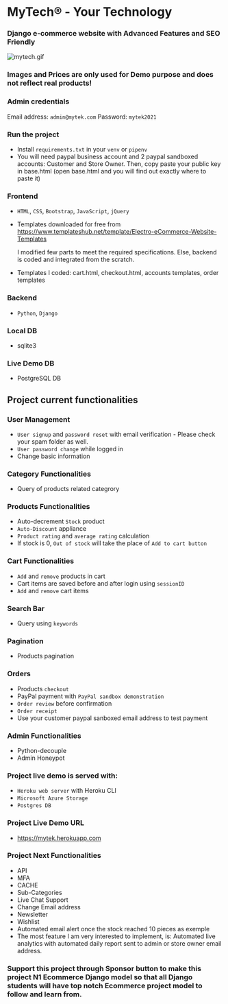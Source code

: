 # MyTech® - Your Technology

### Django e-commerce website with Advanced Features and SEO Friendly

![mytech.gif](https://github.com/IT-Support-L2/mytek/blob/main/mytech.gif)

### Images and Prices are only used for Demo purpose and does not reflect real products! 

### Admin credentials

Email address: `admin@mytek.com` 
Password: `mytek2021`

### Run the project

- Install `requirements.txt` in your `venv` or `pipenv`
- You will need paypal business account and 2 paypal sandboxed accounts: Customer and Store Owner. Then, copy paste your public key in base.html (open base.html and you will find out exactly where to paste it)

### Frontend

- `HTML`, `CSS`, `Bootstrap`, `JavaScript`, `jQuery`

- Templates downloaded for free from https://www.templateshub.net/template/Electro-eCommerce-Website-Templates 

  I modified few parts to meet the required specifications. Else, backend is coded and integrated from the scratch.
  
- Templates I coded: cart.html, checkout.html, accounts templates, order templates

### Backend 

- `Python`, `Django`

### Local DB
- sqlite3

### Live Demo DB
- PostgreSQL DB


## Project current functionalities

### User Management

- `User signup` and `password reset` with email verification - Please check your spam folder as well. 
- `User password change` while logged in
- Change basic information

### Category Functionalities

- Query of products related categrory

### Products Functionalities

- Auto-decrement `Stock` product
- `Auto-Discount` appliance
- `Product rating` and `average rating` calculation
- If stock is 0, `Out of stock` will take the place of `Add to cart button`

### Cart Functionalities

- `Add` and `remove` products in cart
- Cart items are saved before and after login using `sessionID`
- `Add` and `remove` cart items

### Search Bar

- Query using `keywords`

### Pagination

- Products pagination

### Orders

- Products `checkout`
- PayPal payment with `PayPal sandbox demonstration`
- `Order review` before confirmation
- `Order receipt`
- Use your customer paypal sanboxed email address to test payment


### Admin Functionalities

- Python-decouple
- Admin Honeypot

### Project live demo is served with:

- `Heroku web server` with Heroku CLI
- `Microsoft Azure Storage`
- `Postgres DB`

### Project Live Demo URL

- https://mytek.herokuapp.com


### Project Next Functionalities

- API
- MFA
- CACHE
- Sub-Categories
- Live Chat Support
- Change Email address
- Newsletter
- Wishlist
- Automated email alert once the stock reached 10 pieces as exemple
- The most feature I am very interested to implement, is: Automated live analytics with automated daily report sent to admin or store owner email address. 

### Support this project through Sponsor button to make this project N1 Ecommerce Django model so that all Django students will have top notch Ecommerce project model to follow and learn from.
